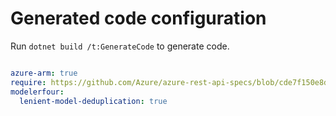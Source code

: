 # Generated code configuration

Run `dotnet build /t:GenerateCode` to generate code.

``` yaml

azure-arm: true
require: https://github.com/Azure/azure-rest-api-specs/blob/cde7f150e8d3bf3af2418cc347cae0fb2baed6a7/specification/sql/resource-manager/readme.md
modelerfour:
  lenient-model-deduplication: true 

```
